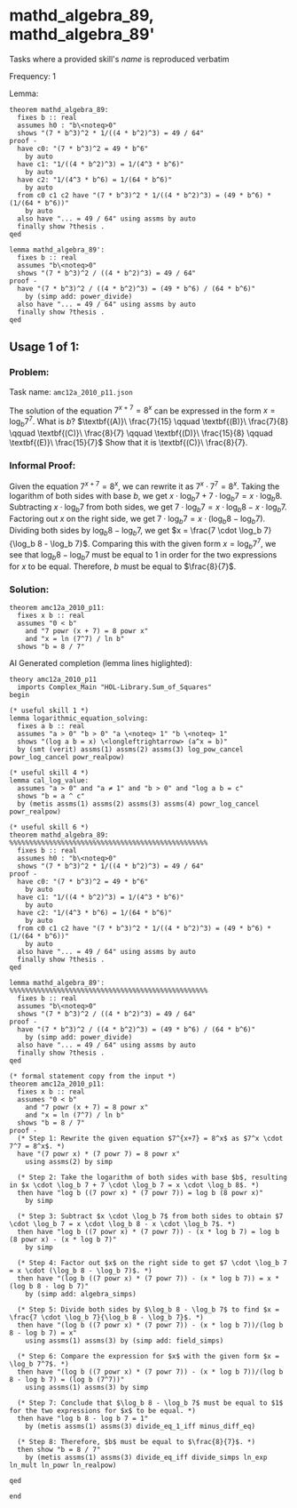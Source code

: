 # mathd_algebra_89, mathd_algebra_89'

Tasks where a provided skill's *name* is reproduced verbatim

Frequency: 1

Lemma:
```isabelle
theorem mathd_algebra_89:
  fixes b :: real
  assumes h0 : "b\<noteq>0"
  shows "(7 * b^3)^2 * 1/((4 * b^2)^3) = 49 / 64"
proof -
  have c0: "(7 * b^3)^2 = 49 * b^6"
    by auto
  have c1: "1/((4 * b^2)^3) = 1/(4^3 * b^6)"
    by auto
  have c2: "1/(4^3 * b^6) = 1/(64 * b^6)"
    by auto
  from c0 c1 c2 have "(7 * b^3)^2 * 1/((4 * b^2)^3) = (49 * b^6) * (1/(64 * b^6))"
    by auto
  also have "... = 49 / 64" using assms by auto
  finally show ?thesis .
qed

lemma mathd_algebra_89':
  fixes b :: real
  assumes "b\<noteq>0"
  shows "(7 * b^3)^2 / ((4 * b^2)^3) = 49 / 64"
proof -
  have "(7 * b^3)^2 / ((4 * b^2)^3) = (49 * b^6) / (64 * b^6)"
    by (simp add: power_divide)
  also have "... = 49 / 64" using assms by auto
  finally show ?thesis .
qed
```


## Usage 1 of 1:
### Problem:
Task name: `amc12a_2010_p11.json`

The solution of the equation $7^{x+7} = 8^x$ can be expressed in the form $x = \log_b 7^7$. What is $b$?  $\textbf{(A)}\ \frac{7}{15} \qquad \textbf{(B)}\ \frac{7}{8} \qquad \textbf{(C)}\ \frac{8}{7} \qquad \textbf{(D)}\ \frac{15}{8} \qquad \textbf{(E)}\ \frac{15}{7}$ Show that it is \textbf{(C)}\ \frac{8}{7}.
### Informal Proof:
Given the equation $7^{x+7} = 8^x$, we can rewrite it as $7^x \cdot 7^7 = 8^x$. Taking the logarithm of both sides with base $b$, we get $x \cdot \log_b 7 + 7 \cdot \log_b 7 = x \cdot \log_b 8$. Subtracting $x \cdot \log_b 7$ from both sides, we get $7 \cdot \log_b 7 = x \cdot \log_b 8 - x \cdot \log_b 7$. Factoring out $x$ on the right side, we get $7 \cdot \log_b 7 = x \cdot (\log_b 8 - \log_b 7)$. Dividing both sides by $\log_b 8 - \log_b 7$, we get $x = \frac{7 \cdot \log_b 7}{\log_b 8 - \log_b 7}$. Comparing this with the given form $x = \log_b 7^7$, we see that $\log_b 8 - \log_b 7$ must be equal to $1$ in order for the two expressions for $x$ to be equal. Therefore, $b$ must be equal to $\frac{8}{7}$.
### Solution:
```isabelle
theorem amc12a_2010_p11:
  fixes x b :: real
  assumes "0 < b"
    and "7 powr (x + 7) = 8 powr x"
    and "x = ln (7^7) / ln b" 
  shows "b = 8 / 7"
```
AI Generated completion (lemma lines higlighted):
```isabelle
theory amc12a_2010_p11
  imports Complex_Main "HOL-Library.Sum_of_Squares"
begin

(* useful skill 1 *)
lemma logarithmic_equation_solving:
  fixes a b :: real
  assumes "a > 0" "b > 0" "a \<noteq> 1" "b \<noteq> 1"
  shows "(log a b = x) \<longleftrightarrow> (a^x = b)"
  by (smt (verit) assms(1) assms(2) assms(3) log_pow_cancel powr_log_cancel powr_realpow)

(* useful skill 4 *)
lemma cal_log_value:
  assumes "a > 0" and "a ≠ 1" and "b > 0" and "log a b = c"
  shows "b = a ^ c"
  by (metis assms(1) assms(2) assms(3) assms(4) powr_log_cancel powr_realpow)

(* useful skill 6 *)
theorem mathd_algebra_89: %%%%%%%%%%%%%%%%%%%%%%%%%%%%%%%%%%%%%%%%%%%%%%%%%%
  fixes b :: real
  assumes h0 : "b\<noteq>0"
  shows "(7 * b^3)^2 * 1/((4 * b^2)^3) = 49 / 64"
proof -
  have c0: "(7 * b^3)^2 = 49 * b^6"
    by auto
  have c1: "1/((4 * b^2)^3) = 1/(4^3 * b^6)"
    by auto
  have c2: "1/(4^3 * b^6) = 1/(64 * b^6)"
    by auto
  from c0 c1 c2 have "(7 * b^3)^2 * 1/((4 * b^2)^3) = (49 * b^6) * (1/(64 * b^6))"
    by auto
  also have "... = 49 / 64" using assms by auto
  finally show ?thesis .
qed

lemma mathd_algebra_89': %%%%%%%%%%%%%%%%%%%%%%%%%%%%%%%%%%%%%%%%%%%%%%%%%%
  fixes b :: real
  assumes "b\<noteq>0"
  shows "(7 * b^3)^2 / ((4 * b^2)^3) = 49 / 64"
proof -
  have "(7 * b^3)^2 / ((4 * b^2)^3) = (49 * b^6) / (64 * b^6)"
    by (simp add: power_divide)
  also have "... = 49 / 64" using assms by auto
  finally show ?thesis .
qed

(* formal statement copy from the input *)
theorem amc12a_2010_p11:
  fixes x b :: real
  assumes "0 < b"
    and "7 powr (x + 7) = 8 powr x"
    and "x = ln (7^7) / ln b" 
  shows "b = 8 / 7"
proof -
  (* Step 1: Rewrite the given equation $7^{x+7} = 8^x$ as $7^x \cdot 7^7 = 8^x$. *)
  have "(7 powr x) * (7 powr 7) = 8 powr x"
    using assms(2) by simp

  (* Step 2: Take the logarithm of both sides with base $b$, resulting in $x \cdot \log_b 7 + 7 \cdot \log_b 7 = x \cdot \log_b 8$. *)
  then have "log b ((7 powr x) * (7 powr 7)) = log b (8 powr x)"
    by simp

  (* Step 3: Subtract $x \cdot \log_b 7$ from both sides to obtain $7 \cdot \log_b 7 = x \cdot \log_b 8 - x \cdot \log_b 7$. *)
  then have "log b ((7 powr x) * (7 powr 7)) - (x * log b 7) = log b (8 powr x) - (x * log b 7)"
    by simp

  (* Step 4: Factor out $x$ on the right side to get $7 \cdot \log_b 7 = x \cdot (\log_b 8 - \log_b 7)$. *)
  then have "(log b ((7 powr x) * (7 powr 7)) - (x * log b 7)) = x * (log b 8 - log b 7)"
    by (simp add: algebra_simps)

  (* Step 5: Divide both sides by $\log_b 8 - \log_b 7$ to find $x = \frac{7 \cdot \log_b 7}{\log_b 8 - \log_b 7}$. *)
  then have "(log b ((7 powr x) * (7 powr 7)) - (x * log b 7))/(log b 8 - log b 7) = x"
    using assms(1) assms(3) by (simp add: field_simps)

  (* Step 6: Compare the expression for $x$ with the given form $x = \log_b 7^7$. *)
  then have "(log b ((7 powr x) * (7 powr 7)) - (x * log b 7))/(log b 8 - log b 7) = (log b (7^7))"
    using assms(1) assms(3) by simp

  (* Step 7: Conclude that $\log_b 8 - \log_b 7$ must be equal to $1$ for the two expressions for $x$ to be equal. *)
  then have "log b 8 - log b 7 = 1"
    by (metis assms(1) assms(3) divide_eq_1_iff minus_diff_eq)

  (* Step 8: Therefore, $b$ must be equal to $\frac{8}{7}$. *)
  then show "b = 8 / 7"
    by (metis assms(1) assms(3) divide_eq_iff divide_simps ln_exp ln_mult ln_powr ln_realpow)

qed

end
```
